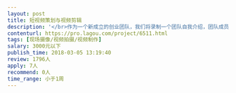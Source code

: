 ```yaml
---                
layout: post       
title: 短视频策划与视频剪辑           
description: '</br>作为一个新成立的创业团队，我们将录制一个团队自我介绍，团队成员每人将会录制一个三分钟的视频，包涵对于项目的展望和期许。</br></br>对于该项目希望有一个企划方案，包涵帮助剪辑视频。</br>'     
contenturl: https://pro.lagou.com/project/6511.html      
tags: [现场摄像/视频拍摄/视频制作]            
salary: 3000元以下          
publish_time: 2018-03-05 13:19:40         
review: 1796人                   
apply: 7人                   
recommend: 0人                   
time_range: 小于1周              
---                 
```

